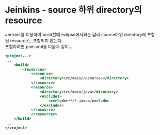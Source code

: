 # Jeinkins - source 하위 directory의 resource
Jenkins를 이용하여 build할때 eclipse에서와는 달리 source하위 directory에 포함된 resource는 포함되지 않는다.  
포함하려면 pom.xml을 다음과 같이...
```xml
<project...>
...
    <build>
        <resources>
            <resource>
                <directory>src/main/resources</directory>
            </resource>
            <resource>
                <directory>src/main/java</directory>
                <excludes>
                    <exclude>**/*.java</exclude>
                </excludes>
            </resource>
            </resources>
    </build>
...
</project>
```
